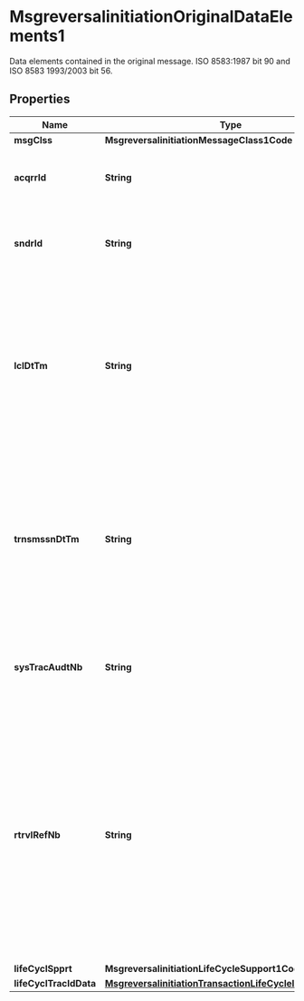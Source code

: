 

# MsgreversalinitiationOriginalDataElements1

Data elements contained in the original message. ISO 8583:1987 bit 90 and ISO 8583 1993/2003 bit 56.

## Properties

| Name | Type | Description | Notes |
|------------ | ------------- | ------------- | -------------|
|**msgClss** | **MsgreversalinitiationMessageClass1Code** |  |  [optional] |
|**acqrrId** | **String** | The Acquirer ID sent in the original message. |  [optional] |
|**sndrId** | **String** | The Message Sender ID sent in the original message. |  [optional] |
|**lclDtTm** | **String** | The Transaction Date Time (Local) of the original message, which is the local date and time at which the transaction took place at the point of interaction. |  [optional] |
|**trnsmssnDtTm** | **String** | The date and time that the original message was sent to the Mastercard Switch Platform, expressed in Coordinated Universal Time (UTC). |  [optional] |
|**sysTracAudtNb** | **String** | An identifier of the transaction assigned by the message originator. |  [optional] |
|**rtrvlRefNb** | **String** | The Retrieval Reference Number of the original message, which is an identifier of the transaction source document generated by the system retaining it, such as a receipt in an acceptor point-of-sale system. |  [optional] |
|**lifeCyclSpprt** | **MsgreversalinitiationLifeCycleSupport1Code** |  |  [optional] |
|**lifeCyclTracIdData** | [**MsgreversalinitiationTransactionLifeCycleIdentification1**](MsgreversalinitiationTransactionLifeCycleIdentification1.md) |  |  [optional] |



